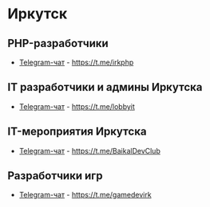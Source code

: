 # Иркутск

## PHP-разработчики
 - [Telegram-чат](https://t.me/irkphp) - https://t.me/irkphp
## IT разработчики и админы Иркутска
 - [Telegram-чат](https://t.me/lobbyit) - https://t.me/lobbyit
## IT-мероприятия Иркутска
 - [Telegram-чат](https://t.me/BaikalDevClub) - https://t.me/BaikalDevClub
## Разработчики игр
 - [Telegram-чат](https://t.me/gamedevirk) - https://t.me/gamedevirk
